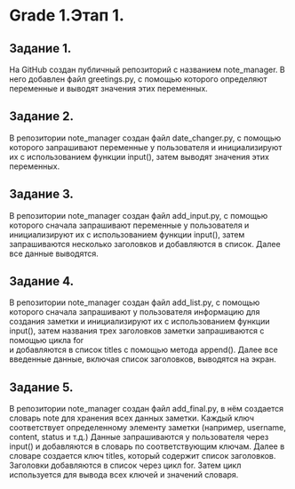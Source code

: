 # Grade 1.Этап 1.
## Задание 1.
На GitHub cоздан публичный репозиторий с названием
note_manager. В него добавлен файл greetings.py,
с помощью которого определяют переменные и выводят
значения этих переменных. 
## Задание 2.
В репозитории note_manager создан файл date_changer.py,
с помощью которого запрашивают переменные у
пользователя и инициализируют их с использованием 
функции input(), затем выводят значения этих переменных. 
## Задание 3. 
В репозитории note_manager создан файл add_input.py,
с помощью которого сначала запрашивают переменные 
у пользователя и инициализируют их с использованием 
функции input(), затем запрашиваются несколько 
заголовков и добавляются в список. Далее все данные 
выводятся. 
## Задание 4.
В репозитории note_manager создан файл add_list.py, 
с помощью которого сначала запрашивают у пользователя 
информацию для создания заметки и инициализируют их 
с использованием функции input(), затем  названия трех 
заголовков заметки запрашиваются с помощью цикла for  
и добавляются в список titles с помощью метода append().
Далее все введенные данные, включая список заголовков,
выводятся на экран.
## Задание 5.
В репозитории note_manager создан файл add_final.py,
в нём создается словарь note для хранения всех данных
заметки. Каждый ключ соответствует определенному 
элементу заметки (например, username, content,
status и т.д.) Данные запрашиваются у пользователя
через input() и добавляются в словарь по соответствующим
ключам. Далее в словаре создается ключ titles,
который содержит список заголовков. 
Заголовки добавляются в список через цикл for.
Затем цикл используется для вывода всех ключей
и значений словаря.

